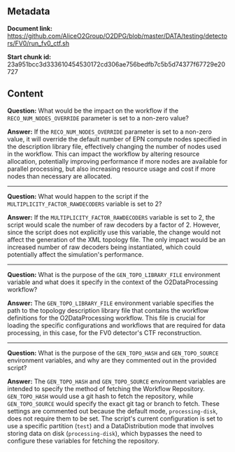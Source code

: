 ## Metadata

**Document link:** https://github.com/AliceO2Group/O2DPG/blob/master/DATA/testing/detectors/FV0/run_fv0_ctf.sh

**Start chunk id:** 23a951bcc3d333610454530172cd306ae756bedfb7c5b5d74377f67729e20727

## Content

**Question:** What would be the impact on the workflow if the `RECO_NUM_NODES_OVERRIDE` parameter is set to a non-zero value?

**Answer:** If the `RECO_NUM_NODES_OVERRIDE` parameter is set to a non-zero value, it will override the default number of EPN compute nodes specified in the description library file, effectively changing the number of nodes used in the workflow. This can impact the workflow by altering resource allocation, potentially improving performance if more nodes are available for parallel processing, but also increasing resource usage and cost if more nodes than necessary are allocated.

---

**Question:** What would happen to the script if the `MULTIPLICITY_FACTOR_RAWDECODERS` variable is set to 2?

**Answer:** If the `MULTIPLICITY_FACTOR_RAWDECODERS` variable is set to 2, the script would scale the number of raw decoders by a factor of 2. However, since the script does not explicitly use this variable, the change would not affect the generation of the XML topology file. The only impact would be an increased number of raw decoders being instantiated, which could potentially affect the simulation's performance.

---

**Question:** What is the purpose of the `GEN_TOPO_LIBRARY_FILE` environment variable and what does it specify in the context of the O2DataProcessing workflow?

**Answer:** The `GEN_TOPO_LIBRARY_FILE` environment variable specifies the path to the topology description library file that contains the workflow definitions for the O2DataProcessing workflow. This file is crucial for loading the specific configurations and workflows that are required for data processing, in this case, for the FV0 detector's CTF reconstruction.

---

**Question:** What is the purpose of the `GEN_TOPO_HASH` and `GEN_TOPO_SOURCE` environment variables, and why are they commented out in the provided script?

**Answer:** The `GEN_TOPO_HASH` and `GEN_TOPO_SOURCE` environment variables are intended to specify the method of fetching the Workflow Repository. `GEN_TOPO_HASH` would use a git hash to fetch the repository, while `GEN_TOPO_SOURCE` would specify the exact git tag or branch to fetch. These settings are commented out because the default mode, `processing-disk`, does not require them to be set. The script's current configuration is set to use a specific partition (`test`) and a DataDistribution mode that involves storing data on disk (`processing-disk`), which bypasses the need to configure these variables for fetching the repository.